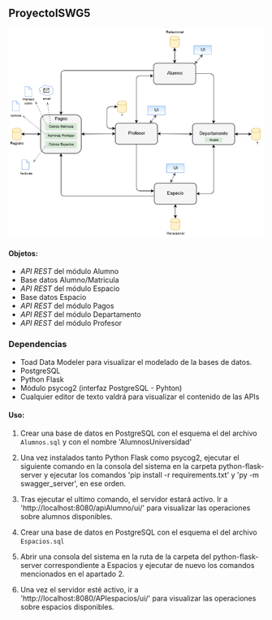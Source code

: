 ## ProyectoISWG5




![Alt text](./modelo.png)

#### Objetos:
- *API REST* del módulo Alumno
- Base datos Alumno/Matricula
- *API REST* del módulo Espacio
- Base datos Espacio
- *API REST* del módulo Pagos
- *API REST* del módulo Departamento
- *API REST* del módulo Profesor

### Dependencias
- Toad Data Modeler para visualizar el modelado de la bases de datos.
- PostgreSQL
- Python Flask
- Módulo psycog2 (interfaz PostgreSQL - Pyhton)
- Cualquier editor de texto valdrá para visualizar el contenido de las APIs

#### Uso:
1. Crear una base de datos en PostgreSQL con el esquema el del archivo `Alumnos.sql` y con el nombre 'AlumnosUniversidad'
2. Una vez instalados tanto Python Flask como psycog2, ejecutar el siguiente comando en la consola del sistema en la carpeta python-flask-server y ejecutar los comandos 'pip install -r requirements.txt' y 'py -m swagger_server', en ese orden.
3. Tras ejecutar el ultimo comando, el servidor estará activo. Ir a 'http://localhost:8080/apiAlumno/ui/' para visualizar las operaciones sobre alumnos disponibles.

4. Crear una base de datos en PostgreSQL con el esquema el del archivo `Espacios.sql` 
5. Abrir una consola del sistema en la ruta de la carpeta del python-flask-server correspondiente a Espacios y ejecutar de nuevo los comandos mencionados en el apartado 2.
6. Una vez el servidor esté activo, ir a 'http://localhost:8080/APIespacios/ui/' para visualizar las operaciones sobre espacios disponibles.
